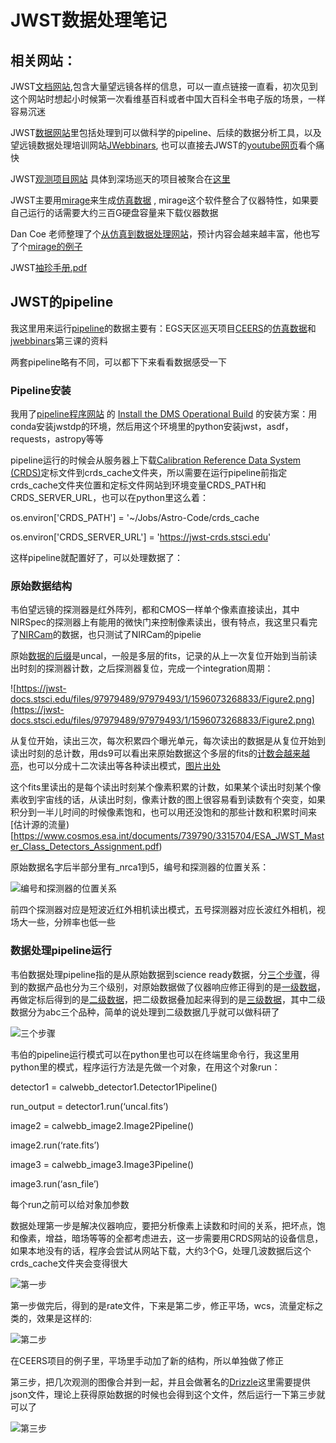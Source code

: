 # JWST数据处理笔记

## 相关网站：

JWST[文档网站](https://jwst-docs.stsci.edu/),包含大量望远镜各样的信息，可以一直点链接一直看，初次见到这个网站时想起小时候第一次看维基百科或者中国大百科全书电子版的场景，一样容易沉迷

JWST[数据网站](https://www.stsci.edu/jwst/science-execution/data-analysis-toolbox)里包括处理到可以做科学的pipeline、后续的数据分析工具，以及望远镜数据处理培训网站[JWebbinars](https://www.stsci.edu/jwst/science-execution/jwebbinars), 也可以直接去JWST的[youtube网页](https://www.youtube.com/c/JWSTObserver)看个痛快

JWST[观测项目网站](https://www.stsci.edu/jwst/science-execution/approved-programs) 具体到深场巡天的项目被聚合在[这里](http://www.iap.fr/jwst-edls/fields.html)

JWST主要用[mirage](https://github.com/spacetelescope/mirage)来生成[仿真数据](https://www.stsci.edu/jwst/science-planning/proposal-planning-toolbox/simulated-data) , mirage这个软件整合了仪器特性，如果要自己运行的话需要大约三百G硬盘容量来下载仪器数据

Dan Coe 老师整理了个[从仿真到数据处理网站](https://www.dancoe.space/jwst/simulations)，预计内容会越来越丰富，他也写了个[mirage的例子](https://github.com/dancoe/mirage)

JWST[袖珍手册.pdf](https://www.stsci.edu/files/live/sites/www/files/home/jwst/instrumentation/_documents/jwst-pocket-guide.pdf)

## JWST的pipeline

我这里用来运行[pipeline](https://github.com/spacetelescope/jwst)的数据主要有：EGS天区巡天项目[CEERS](https://ceers.github.io/releases.html)的[仿真数据](https://web.corral.tacc.utexas.edu/ceersdata/)和[jwebbinars](https://www.stsci.edu/jwst/science-execution/jwebbinars)第三课的资料

两套pipeline略有不同，可以都下下来看看数据感受一下

### Pipeline安装

我用了[pipeline程序网站](https://github.com/spacetelescope/jwst) 的 [Install the DMS Operational Build](https://github.com/spacetelescope/jwst#installing-a-dms-operational-build) 的安装方案：用conda安装jwstdp的环境，然后用这个环境里的python安装jwst，asdf，requests，astropy等等

pipeline运行的时候会从服务器上下载[Calibration Reference Data System (CRDS)](https://jwst-crds.stsci.edu/)定标文件到crds_cache文件夹，所以需要在运行pipeline前指定crds_cache文件夹位置和定标文件网站到环境变量CRDS_PATH和CRDS_SERVER_URL，也可以在python里这么着：

 os.environ['CRDS_PATH'] = '~/Jobs/Astro-Code/crds_cache

 os.environ['CRDS_SERVER_URL'] = 'https://jwst-crds.stsci.edu'

这样pipeline就配置好了，可以处理数据了：

### 原始数据结构

韦伯望远镜的探测器是红外阵列，都和CMOS一样单个像素直接读出，其中NIRSpec的探测器上有能用的微快门来控制像素读出，很有特点，我这里只看完了[NIRCam](https://jwst-docs.stsci.edu/jwst-near-infrared-camera)的数据，也只测试了NIRCam的pipelie

原始[数据的后缀](https://jwst-pipeline.readthedocs.io/en/latest/jwst/introduction.html#reference-files)是uncal，一般是多层的fits，记录的从上一次复位开始到当前读出时刻的探测器计数，之后探测器复位，完成一个integration周期：

![https://jwst-docs.stsci.edu/files/97979489/97979493/1/1596073268833/Figure2.png](https://jwst-docs.stsci.edu/files/97979489/97979493/1/1596073268833/Figure2.png)

从复位开始，读出三次，每次积累四个曝光单元，每次读出的数据是从复位开始到读出时刻的总计数，用ds9可以看出来原始数据这个多层的fits的[计数会越来越亮](https://jwst-docs.stsci.edu/understanding-exposure-times)，也可以分成十二次读出等各种读出模式，[图片出处](https://jwst-docs.stsci.edu/jwst-near-infrared-spectrograph/nirspec-instrumentation/nirspec-detectors/nirspec-detector-readout)

这个fits里读出的是每个读出时刻某个像素积累的计数，如果某个读出时刻某个像素收到宇宙线的话，从读出时刻，像素计数的图上很容易看到读数有个突变，如果积分到一半儿时间的时候像素饱和，也可以用还没饱和的那些计数和积累时间来[估计源的流量)[https://www.cosmos.esa.int/documents/739790/3315704/ESA_JWST_Master_Class_Detectors_Assignment.pdf)

原始数据名字后半部分里有_nrca1到5，编号和探测器的位置关系：

![编号和探测器的位置关系](https://jwst-docs.stsci.edu/files/97978207/97978216/1/1596073158761/NIRCam+detectors+FOV.png)

前四个探测器对应是短波近红外相机读出模式，五号探测器对应长波红外相机，视场大一些，分辨率也低一些

### 数据处理pipeline运行

韦伯数据处理pipeline指的是从原始数据到science ready数据，分[三个步骤](https://jwst-docs.stsci.edu/jwst-science-calibration-pipeline-overview/stages-of-jwst-data-processing)，得到的数据产品也分为三个级别，对原始数据做了仪器响应修正得到的是[一级数据](https://jwst-docs.stsci.edu/jwst-science-calibration-pipeline-overview/stages-of-jwst-data-processing/calwebb_detector1)，再做定标后得到的是[二级数据](https://jwst-docs.stsci.edu/jwst-science-calibration-pipeline-overview/stages-of-jwst-data-processing/calwebb_image2)，把二级数据叠加起来得到的是[三级数据](https://jwst-docs.stsci.edu/jwst-science-calibration-pipeline-overview/stages-of-jwst-data-processing/calwebb_image3)，其中二级数据分为abc三个品种，简单的说处理到二级数据几乎就可以做科研了

![三个步骤](https://jwst-docs.stsci.edu/files/97980350/97980351/1/1596073343762/JWST_pipeline_structure.png)

韦伯的pipeline运行模式可以在python里也可以在终端里命令行，我这里用python里的模式，程序运行方法是先做一个对象，在用这个对象run：

detector1 = calwebb_detector1.Detector1Pipeline()

run_output = detector1.run(‘uncal.fits’)

image2 = calwebb_image2.Image2Pipeline()

image2.run(‘rate.fits’)

image3 = calwebb_image3.Image3Pipeline()

image3.run(‘asn_file’)

每个run之前可以给对象加参数

数据处理第一步是解决仪器响应，要把分析像素上读数和时间的关系，把坏点，饱和像素，增益，暗场等等的全都考虑进去，这一步需要用CRDS网站的设备信息，如果本地没有的话，程序会尝试从网站下载，大约3个G，处理几波数据后这个crds_cache文件夹会变得很大

![第一步](https://jwst-docs.stsci.edu/files/97980352/97980353/2/1613499228405/CALWEBB_DETECTOR1.png)

第一步做完后，得到的是rate文件，下来是第二步，修正平场，wcs，流量定标之类的，效果是这样的:

![第二步](https://jwst-docs.stsci.edu/files/97980355/97980356/1/1596073344709/CALWEBB_IMAGE2.png)

在CEERS项目的例子里，平场里手动加了新的结构，所以单独做了修正

第三步，把几次观测的图像合并到一起，并且会做著名的[Drizzle](https://drizzlepac.readthedocs.io/en/latest/astrodrizzle.html)这里需要提供json文件，理论上获得原始数据的时候也会得到这个文件，然后运行一下第三步就可以了

![第三步](https://jwst-docs.stsci.edu/files/97980367/97980368/2/1613499229973/CALWEBB_IMAGE3.png)
